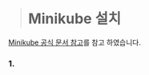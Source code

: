 ># Minikube 설치

[Minikube 공식 문서 참고](https://minikube.sigs.k8s.io/docs/start/?arch=%2Flinux%2Fx86-64%2Fstable%2Fbinary+download)를 참고 하였습니다.

### 1. 